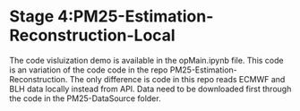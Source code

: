 # Stage 4:PM25-Estimation-Reconstruction-Local
The code visluization demo is available in the opMain.ipynb file.
This code is an variation of the code code in the repo PM25-Estimation-Reconstruction. 
The only difference is code in this repo reads ECMWF and BLH data locally instead from API. 
Data need to be downloaded first through the code in the PM25-DataSource folder.
